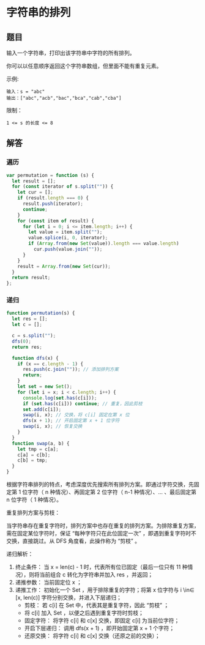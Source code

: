 # 字符串的排列

## 题目
输入一个字符串，打印出该字符串中字符的所有排列。

你可以以任意顺序返回这个字符串数组，但里面不能有重复元素。

示例:
```
输入：s = "abc"
输出：["abc","acb","bac","bca","cab","cba"]
```
限制：
```
1 <= s 的长度 <= 8
```

## 解答

### 遍历
```js
var permutation = function (s) {
  let result = [];
  for (const iterator of s.split("")) {
    let cur = [];
    if (result.length === 0) {
      result.push(iterator);
      continue;
    }
    for (const item of result) {
      for (let i = 0; i <= item.length; i++) {
        let value = item.split("");
        value.splice(i, 0, iterator);
        if (Array.from(new Set(value)).length === value.length)
          cur.push(value.join(""));
      }
    }
    result = Array.from(new Set(cur));
  }
  return result;
};
```

### 递归
```js
function permutation(s) {
  let res = [];
  let c = [];

  c = s.split("");
  dfs(0);
  return res;

  function dfs(x) {
    if (x == c.length - 1) {
      res.push(c.join("")); // 添加排列方案
      return;
    }
    let set = new Set();
    for (let i = x; i < c.length; i++) {
      console.log(set.has(c[i]));
      if (set.has(c[i])) continue; // 重复，因此剪枝
      set.add(c[i]);
      swap(i, x); // 交换，将 c[i] 固定在第 x 位
      dfs(x + 1); // 开启固定第 x + 1 位字符
      swap(i, x); // 恢复交换
    }
  }
  function swap(a, b) {
    let tmp = c[a];
    c[a] = c[b];
    c[b] = tmp;
  }
}
```

根据字符串排列的特点，考虑深度优先搜索所有排列方案。即通过字符交换，先固定第 1 位字符（ n 种情况）、再固定第 2 位字符（ n-1 种情况）、... 、最后固定第 n 位字符（ 1 种情况）。

重复排列方案与剪枝：

当字符串存在重复字符时，排列方案中也存在重复的排列方案。为排除重复方案，需在固定某位字符时，保证 “每种字符只在此位固定一次” ，即遇到重复字符时不交换，直接跳过。从 DFS 角度看，此操作称为 “剪枝” 。

递归解析：
1. 终止条件： 当 x = len(c) - 1 时，代表所有位已固定（最后一位只有 11 种情况），则将当前组合 c 转化为字符串并加入 res ，并返回；
2. 递推参数： 当前固定位 x ；
3. 递推工作： 初始化一个 Set ，用于排除重复的字符；将第 x 位字符与 i \in∈ [x, len(c)] 字符分别交换，并进入下层递归；
   * 剪枝： 若 c[i] 在 Set​ 中，代表其是重复字符，因此 “剪枝” ；
   * 将 c[i] 加入 Set​ ，以便之后遇到重复字符时剪枝；
   * 固定字符： 将字符 c[i] 和 c[x] 交换，即固定 c[i] 为当前位字符；
   * 开启下层递归： 调用 dfs(x + 1) ，即开始固定第 x + 1 个字符；
   * 还原交换： 将字符 c[i] 和 c[x] 交换（还原之前的交换）；

